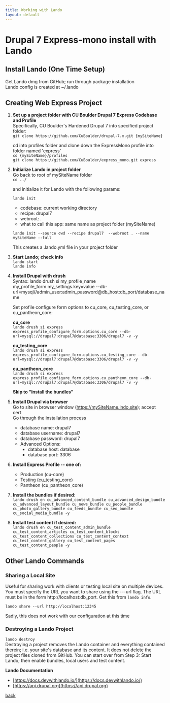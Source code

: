 ```yaml
---
title: Working with Lando
layout: default
---
```


# Drupal 7 Express-mono install with Lando

## Install Lando (One Time Setup)

Get Lando dmg from GitHub; run through package installation <br />
Lando config is created at ~/.lando

## Creating Web Express Project

1. **Set up a project folder with CU Boulder Drupal 7 Express Codebase and Profile** <br />
   Specifically, CU Boulder's Hardened Drupal 7 into specified project folder:<br />
   `git clone https://github.com/CuBoulder/drupal-7.x.git {mySiteName}`

   cd into profiles folder and clone down the ExpressMono profile into folder named 'express'<br />
   `cd {mySiteName}/profiles` <br />
   `git clone https://github.com/CuBoulder/express_mono.git express`

1. **Initialize Lando in project folder**<br />
   Go back to root of mySiteName folder <br />
   `cd ../`

   and initialize it for Lando with the following params:

   `lando init`
   * codebase: current working directory
   * recipe: drupal7
   * webroot: .
   * what to call this app: same name as project folder (mySiteName)

   `lando init --source cwd --recipe drupal7  --webroot . --name mySiteName --full`

   This creates a .lando.yml file in your project folder

1. **Start Lando; check info**  <br />
   `lando start`  <br />
   `lando info`

1. **Install Drupal with drush** <br />
   Syntax: lando drush si my_profile_name my_profile_form.my_settings.key=value --db-url=mysql//admin_user:admin_password@db_host:db_port/database_name

   Set profile configure form options to cu_core, cu_testing_core, or cu_pantheon_core:

   **cu_core** <br />
     `lando drush si express express_profile_configure_form.options.cu_core --db-url=mysql://drupal7:drupal7@database:3306/drupal7 -v -y`

   **cu_testing_core** <br />
     `lando drush si express express_profile_configure_form.options.cu_testing_core --db-url=mysql://drupal7:drupal7@database:3306/drupal7 -v -y`

   **cu_pantheon_core** <br />
     `lando drush si express express_profile_configure_form.options.cu_pantheon_core --db-url=mysql://drupal7:drupal7@database:3306/drupal7 -v -y`

   **Skip to "Install the bundles"**

1. **Install Drupal via browser** <br />
   Go to site in browser window (https://mySiteName.lndo.site); accept cert <br />
   Go through the installation process
   * database name: drupal7
   * database username: drupal7
   * database password: drupal7
   * Advanced Options:
     * database host: database
     * database port: 3306

1. **Install Express Profile -- one of:**
   * Production (cu-core)
   * Testing (cu_testing_core)
   * Pantheon (cu_pantheon_core)

1. **Install the bundles if desired:** <br />
   `lando drush en cu_advanced_content_bundle cu_advanced_design_bundle cu_advanced_layout_bundle cu_news_bundle cu_people_bundle cu_photo_gallery_bundle cu_feeds_bundle cu_seo_bundle cu_social_media_bundle -y`

1. **Install test content if desired:** <br />
   `lando drush en cu_test_content_admin_bundle cu_test_content_articles cu_test_content_blocks cu_test_content_collections cu_test_content_context cu_test_content_gallery cu_test_content_pages cu_test_content_people -y`

## Other Lando Commands

### Sharing a Local Site
Useful for sharing work with clients or testing local site on multiple devices. You must specify the URL you want to share using the ---url flag. The URL must be in the form http://localhost:db_port. Get this from `lando info`.

`lando share --url http://localhost:12345`

Sadly, this does not work with our configuration at this time

### Destroying a Lando Project
`lando destroy` <br />
Destroying a project removes the Lando container and everything contained therein; i.e. your site's database and its content. It does not delete the project files cloned from GitHub. You can start over from Step 3: Start Lando; then enable bundles, local users and test content.


**Lando Documentation** <br />
* [https://docs.devwithlando.io/](https://docs.devwithlando.io/)
* [https://api.drupal.org](https://api.drupal.org)


[back](./)
